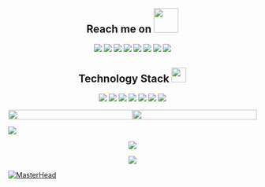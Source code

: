<h2 align="center">Reach me on <img src="https://media.giphy.com/media/mGcNjsfWAjY5AEZNw6/giphy.gif" width="50"></h2>
<p align="center">
<img src="https://img.shields.io/badge/-JavaScript-black?style=flat-square&logo=javascript"/>
<img src="https://img.shields.io/badge/-Nodejs-black?style=flat-square&logo=Node.js"/>
<img src="https://img.shields.io/badge/-Expressjs-black?style=flat-square&logo=Express.js"/>
<img src="https://img.shields.io/badge/-React-black?style=flat-square&logo=react"/>
<img src="https://img.shields.io/badge/-MongoDB-black?style=flat-square&logo=mongodb"/>
<img src="https://img.shields.io/badge/-MySQL-black?style=flat-square&logo=mysql"/>
<img src="https://img.shields.io/badge/-Git-black?style=flat-square&logo=git"/>
<img src="https://img.shields.io/badge/-GitHub-black?style=flat-square&logo=github"/>
</p>
<p align="center">
<h2 align="center">Technology Stack <img src="https://media.giphy.com/media/WUlplcMpOCEmTGBtBW/giphy.gif" width="30"></h2>
<p align="center">
<img src="https://img.shields.io/badge/C-00599C?style=flat-square&logo=c&logoColor=white"/>
<img src="https://img.shields.io/badge/-java-E34A86?style=flat-square&logo=java"/>
<img src="https://img.shields.io/badge/-C++-00599C?style=flat-square&logo=c"/>
<img src="https://img.shields.io/badge/-HTML5-E34F26?style=flat-square&logo=html5&logoColor=white"/>
<img src="https://img.shields.io/badge/-CSS3-1572B6?style=flat-square&logo=css3"/>
<img src="https://img.shields.io/badge/-Bootstrap-563D7C?style=flat-square&logo=bootstrap"/>
<img src="https://img.shields.io/badge/-Heroku-430098?style=flat-square&logo=heroku"/>
</p>
<p style="display: flex;align-items: center;justify-content: space-around;">
  <img width="100%" src = "https://github-readme-stats.vercel.app/api?username=Itxcm&show_icons=true&theme=tokyonight&line_height=27">
  <img height="100%" src = "https://github-readme-stats.vercel.app/api/top-langs/?username=Itxcm&theme=radical">
</p>

<img  src = "https://github-readme-activity-graph.vercel.app/graph?username=Itxcm&theme=redical">

<p align = "center">
<img src="https://github-readme-streak-stats.herokuapp.com/?user=Itxcm&show_icons=true&locale=en&layout=compact&theme=radical&line_height=0" />
</p>

<p align = "center">
<img  src="https://github-profile-trophy.vercel.app/?username=Itxcm&theme=darkhub&row=1&column=6" />
</p>

[![MasterHead](https://img.itxcm.cn/avatar/avatar.jpg)](https://github.com/Itxcm)
